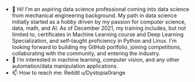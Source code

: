 - 👋 Hi! I'm an aspiring data science professional coming into data science from mechanical engineering background. My path in data science initially started as a hobby driven by my passion for computer science, data, math, and AI. As of December 2021, my training includes, but not limited to, certificates in Machine Learning course and Deep Learning Specialization, and self-taught proficiency in Python and Linux. I'm looking forward to building my GitHub portfolio, joining competitions, collaborating with the community, and entering the industry.
- 👀 I’m interested in machine learning, computer vision, and any other automation/data manipulation applications.
- 📫 How to reach me: Reddit u/Dystopia0range

<!---
AlexPpv/AlexPpv is a ✨ special ✨ repository because its `README.md` (this file) appears on your GitHub profile.
You can click the Preview link to take a look at your changes.
--->
